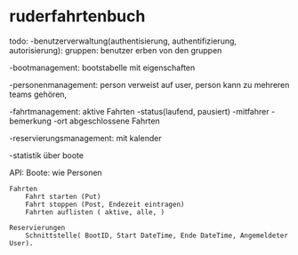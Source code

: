
# ruderfahrtenbuch
todo:
-benutzerverwaltung(authentisierung, authentifizierung, autorisierung): 
 gruppen: benutzer erben von den gruppen

-bootmanagement: bootstabelle mit eigenschaften

-personenmanagement: person verweist auf user, person kann zu mehreren teams gehören, 

-fahrtmanagement: aktive Fahrten
                  -status(laufend, pausiert)
                  -mitfahrer
                  -bemerkung
                  -ort
                  abgeschlossene Fahrten

-reservierungsmanagement: mit kalender

-statistik über boote

API: 
    Boote: 
        wie Personen
    
    Fahrten
        Fahrt starten (Put)
        Fahrt stoppen (Post, Endezeit eintragen)
        Fahrten auflisten ( aktive, alle, )

    Reservierungen
        Schnittstelle( BootID, Start DateTime, Ende DateTime, Angemeldeter User).
        